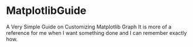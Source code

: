 # MatplotlibGuide
A Very Simple Guide on Customizing Matplotlib Graph
It is more of a reference for me when I want something done and I can remember exactly how.
